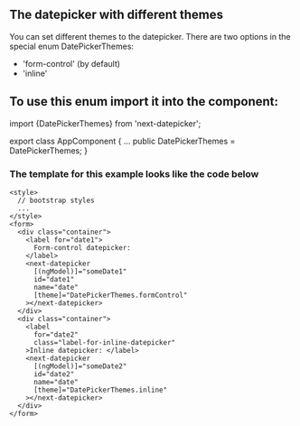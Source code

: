 ## The datepicker with different themes

You can set different themes to the datepicker.
There are two options in the special enum DatePickerThemes:

- 'form-control' (by default)
- 'inline'

## To use this enum import it into the component:

import {DatePickerThemes} from 'next-datepicker';

export class AppComponent {
...
public DatePickerThemes = DatePickerThemes;
}

### The template for this example looks like the code below

```
<style>
  // bootstrap styles
  ...
</style>
<form>
  <div class="container">
    <label for="date1">
      Form-control datepicker:
    </label>
    <next-datepicker
      [(ngModel)]="someDate1"
      id="date1"
      name="date"
      [theme]="DatePickerThemes.formControl"
    ></next-datepicker>
  </div>
  <div class="container">
    <label
      for="date2"
      class="label-for-inline-datepicker"
    >Inline datepicker: </label>
    <next-datepicker
      [(ngModel)]="someDate2"
      id="date2"
      name="date"
      [theme]="DatePickerThemes.inline"
    ></next-datepicker>
  </div>
</form>
```
